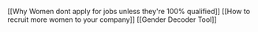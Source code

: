 [[Why Women dont apply for jobs unless they're 100% qualified]]
[[How to recruit more women to your company]]
[[Gender Decoder Tool]]
